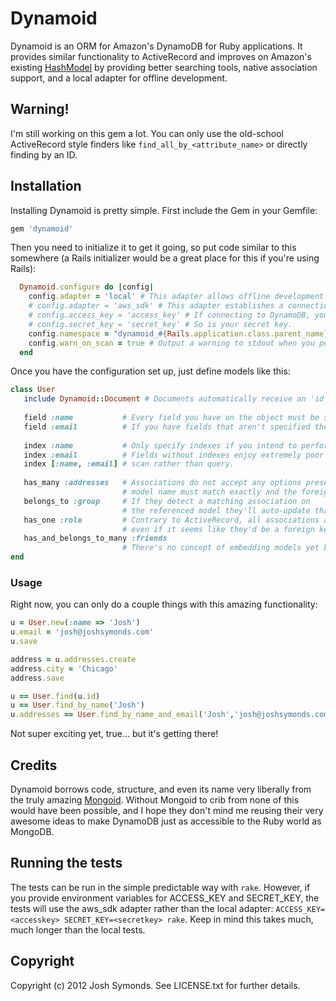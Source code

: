 # Dynamoid

Dynamoid is an ORM for Amazon's DynamoDB for Ruby applications. It provides similar functionality to ActiveRecord and improves on Amazon's existing [HashModel](http://docs.amazonwebservices.com/AWSRubySDK/latest/AWS/Record/HashModel.html) by providing better searching tools, native association support, and a local adapter for offline development.

## Warning!

I'm still working on this gem a lot. You can only use the old-school ActiveRecord style finders like ```find_all_by_<attribute_name>``` or directly finding by an ID.

## Installation

Installing Dynamoid is pretty simple. First include the Gem in your Gemfile:

```ruby
gem 'dynamoid'
```

Then you need to initialize it to get it going, so put code similar to this somewhere (a Rails initializer would be a great place for this if you're using Rails):

```ruby
  Dynamoid.configure do |config|
    config.adapter = 'local' # This adapter allows offline development without connecting to the DynamoDB servers.
    # config.adapter = 'aws_sdk' # This adapter establishes a connection to the DynamoDB servers using's Amazon's own awful AWS gem.
    # config.access_key = 'access_key' # If connecting to DynamoDB, your access key is required.
    # config.secret_key = 'secret_key' # So is your secret key. 
    config.namespace = "dynamoid_#{Rails.application.class.parent_name}_#{Rails.env}" # To namespace tables created by Dynamoid from other tables you might have.
    config.warn_on_scan = true # Output a warning to stdout when you perform a scan rather than a query on a table
  end

```

Once you have the configuration set up, just define models like this:

```ruby
class User
   include Dynamoid::Document # Documents automatically receive an 'id' field: you don't have to specify it.
   
   field :name           # Every field you have on the object must be specified here.
   field :email          # If you have fields that aren't specified they won't be attached to the object as methods.
   
   index :name           # Only specify indexes if you intend to perform queries on the specified fields.
   index :email          # Fields without indexes enjoy extremely poor performance as they must use 
   index [:name, :email] # scan rather than query.
   
   has_many :addresses   # Associations do not accept any options presently. The referenced
                         # model name must match exactly and the foreign key is always id.
   belongs_to :group     # If they detect a matching association on 
                         # the referenced model they'll auto-update that association.
   has_one :role         # Contrary to ActiveRecord, all associations are stored on the object,
                         # even if it seems like they'd be a foreign key association.
   has_and_belongs_to_many :friends
                         # There's no concept of embedding models yet but it's coming!
end
```

### Usage

Right now, you can only do a couple things with this amazing functionality:

```ruby
u = User.new(:name => 'Josh')
u.email = 'josh@joshsymonds.com'
u.save

address = u.addresses.create
address.city = 'Chicago'
address.save

u == User.find(u.id)
u == User.find_by_name('Josh')
u.addresses == User.find_by_name_and_email('Josh','josh@joshsymonds.com').addresses
```

Not super exciting yet, true... but it's getting there!

## Credits

Dynamoid borrows code, structure, and even its name very liberally from the truly amazing [Mongoid](https://github.com/mongoid/mongoid). Without Mongoid to crib from none of this would have been possible, and I hope they don't mind me reusing their very awesome ideas to make DynamoDB just as accessible to the Ruby world as MongoDB.

## Running the tests

The tests can be run in the simple predictable way with ```rake```. However, if you provide environment variables for ACCESS_KEY and SECRET_KEY, the tests will use the aws_sdk adapter rather than the local adapter: ```ACCESS_KEY=<accesskey> SECRET_KEY=<secretkey> rake```. Keep in mind this takes much, much longer than the local tests.

## Copyright

Copyright (c) 2012 Josh Symonds. See LICENSE.txt for further details.

